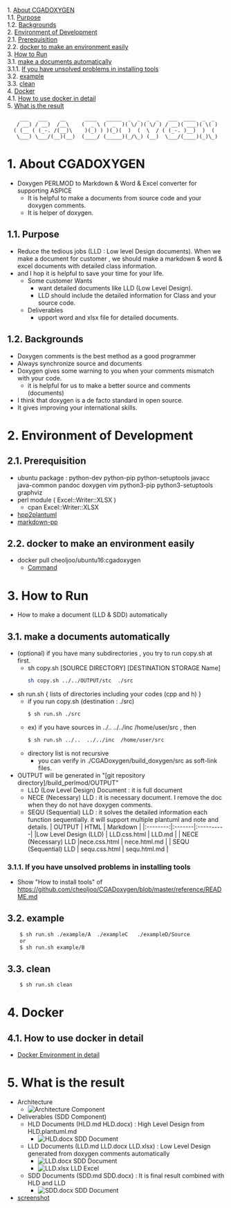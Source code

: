 1\.  [About CGADOXYGEN](#aboutcgadoxygen)  
1.1\.  [Purpose](#purpose)  
1.2\.  [Backgrounds](#backgrounds)  
2\.  [Environment of Development](#environmentofdevelopment)  
2.1\.  [Prerequisition](#prerequisition)  
2.2\.  [docker to make an environment easily](#dockertomakeanenvironmenteasily)  
3\.  [How to Run](#howtorun)  
3.1\.  [make a documents automatically](#makeadocumentsautomatically)  
3.1.1\.  [If you have unsolved problems in installing tools](#ifyouhaveunsolvedproblemsininstallingtools)  
3.2\.  [example](#example)  
3.3\.  [clean](#clean)  
4\.  [Docker](#docker)  
4.1\.  [How to use docker in detail](#howtousedockerindetail)  
5\.  [What is the result](#whatistheresult)  

```
    ___   ___    __      ____   _____  _  _  _  _   ___  ____  _  _
   / __) / __)  /__\    (  _ \ (  _  )( \/ )( \/ ) / __)( ___)( \( )
  ( (__ ( (_-. /(__)\    )(_) ) )(_)(  )  (  \  / ( (_-. )__)  )  (
   \___) \___/(__)(__)  (____/ (_____)(_/\_) (__)  \___/(____)(_)\_)
```

<a name="aboutcgadoxygen"></a>

# 1\. About CGADOXYGEN
- Doxygen PERLMOD to Markdown & Word & Excel converter for supporting ASPICE
    - It is helpful to make a documents from source code and your doxygen comments.
    - It is helper of doxygen.

<a name="purpose"></a>

## 1.1\. Purpose
- Reduce the tedious jobs (LLD : Low level Design documents). When we make a document for customer , we should make a markdown & word & excel documents with detailed class information.
- and I hop it is helpful to save your time for your life.
    - Some customer Wants
        - want detailed documents like LLD (Low Level Design).
        - LLD should include the detailed information for Class and your source code.
    - Deliverables
        - upport word and xlsx file for detailed documents.

<a name="backgrounds"></a>

## 1.2\. Backgrounds
- Doxygen comments is the best method as a good programmer
- Always synchronize source and documents
- Doxygen gives some warning to you when your comments mismatch with your code.
    - it is helpful for us to make a better source and comments (documents)
- I think that doxygen is a de facto standard in open source.
- It gives improving your international skills.

<a name="environmentofdevelopment"></a>

# 2\. Environment of Development
<a name="prerequisition"></a>

## 2.1\. Prerequisition
- ubuntu package : python-dev python-pip python-setuptools javacc java-common pandoc doxygen vim python3-pip python3-setuptools graphviz 
- perl module ( Excel::Writer::XLSX )
	- cpan Excel::Writer::XLSX
- [hpp2plantuml](https://github.com/thibaultmarin/hpp2plantuml)
- [markdown-pp](https://github.com/jreese/markdown-pp)

<a name="dockertomakeanenvironmenteasily"></a>

## 2.2\. docker to make an environment easily
- docker pull cheoljoo/ubuntu16:cgadoxygen
	- [Command](https://github.com/cheoljoo/CGADoxygen/blob/master/docker.md#docker-environment-from-dockerhub)

<a name="howtorun"></a>

# 3\. How to Run
- How to make a document (LLD & SDD) automatically

<a name="makeadocumentsautomatically"></a>

## 3.1\. make a documents automatically
- (optional) if you have many subdirectories , you try to run copy.sh at first.
    - sh copy.sh [SOURCE DIRECTORY] [DESTINATION STORAGE Name] 
        ```bash
        sh copy.sh ../../OUTPUT/stc  ./src
        ```
- sh run.sh  { lists of directories including your codes (cpp and h) }
    - if you run copy.sh  (destination : ./src)
        ```bash
        $ sh run.sh ./src
        ```
    - ex) if you have sources in ../..  ../../inc  /home/user/src   , then  
        ```bash
        $ sh run.sh ../..  ../../inc  /home/user/src
        ```
    - directory list is not recursive
        - you can verify in ./CGADoxygen/build_doxygen/src as soft-link files.
- OUTPUT will be generated in "[git repository directory]/build_perlmod/OUTPUT"
    - LLD (Low Level Design) Document : it is full document
    - NECE (Necessary) LLD : it is necessary document. I remove the doc when they do not have doxygen comments.
    - SEQU (Sequential) LLD : it solves the detailed information each function sequentially.  it will support multiple plantuml and note and details.
|  OUTPUT  |  HTML  |  Markdown |
|:--------:|:-------|:----------|
|Low Level Design (LLD) | LLD.css.html |  LLD.md  |
| NECE (Necessary) LLD |nece.css.html |  nece.html.md  |
| SEQU (Sequential) LLD | sequ.css.html |  sequ.html.md  |

<a name="ifyouhaveunsolvedproblemsininstallingtools"></a>

### 3.1.1\. If you have unsolved problems in installing tools 
- Show "How to install tools" of  https://github.com/cheoljoo/CGADoxygen/blob/master/reference/README.md

<a name="example"></a>

## 3.2\. example
```bash
    $ sh run.sh ./example/A  ./exampleC   ./exampleD/Source
    or 
    $ sh run.sh example/B
```

<a name="clean"></a>

## 3.3\. clean
```bash
    $ sh run.sh clean
```

<a name="docker"></a>

# 4\. Docker
<a name="howtousedockerindetail"></a>

## 4.1\. How to use docker in detail
- [Docker Environment in detail](docker.md)

<a name="whatistheresult"></a>

# 5\. What is the result
- Architecture
    - ![Architecture Component](./PNG/Architecture.png)
- Deliverables (SDD Component)
    - HLD Documents (HLD.md HLD.docx) : High Level Design from HLD.plantuml.md
        - ![HLD.docx SDD Document](./PNG/HLD01.png)
    - LLD Documents (LLD.md LLD.docx LLD.xlsx) : Low Level Design generated from doxygen comments automatically
        - ![LLD.docx SDD Document](./PNG/LLD01.png)
        - ![LLD.xlsx LLD Excel](./PNG/EXCEL01.png)
    - SDD Documents (SDD.md SDD.docx) : It is final result combined with HLD and LLD
        - ![SDD.docx SDD Document](./PNG/SDD01.png)
- [screenshot](https://github.com/cheoljoo/CGADoxygen/tree/master/PNG)

